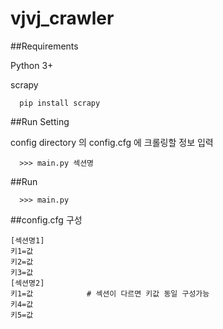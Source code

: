 vjvj_crawler
============

##Requirements

Python 3+ 

scrapy
```
  pip install scrapy
```

##Run Setting

config directory 의 config.cfg 에 크롤링할 정보 입력  

```
  >>> main.py 섹션명
```

##Run

```
  >>> main.py
```

##config.cfg 구성

```
[섹션명1]
키1=값
키2=값
키3=값
[섹션명2]
키1=값            # 섹션이 다르면 키값 동일 구성가능
키4=값
키5=값
```
